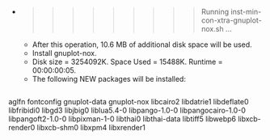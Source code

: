 * >>>>>>>>> Running inst-min-con-xtra-gnuplot-nox.sh ...
  * After this operation, 10.6 MB of additional disk space will be used.
  * Install gnuplot-nox.
  * Disk size = 3254092K. Space Used = 15488K. Runtime = 00:00:00:05.
  * The following NEW packages will be installed:
  ```bash
aglfn fontconfig gnuplot-data gnuplot-nox libcairo2
libdatrie1 libdeflate0 libfribidi0 libgd3 libjbig0
liblua5.4-0 libpango-1.0-0 libpangocairo-1.0-0 libpangoft2-1.0-0 libpixman-1-0
libthai0 libthai-data libtiff5 libwebp6 libxcb-render0
libxcb-shm0 libxpm4 libxrender1
  ```

